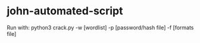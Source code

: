 # john-automated-script
Run with: python3 crack.py -w [wordlist] -p [password/hash file] -f [formats file]

